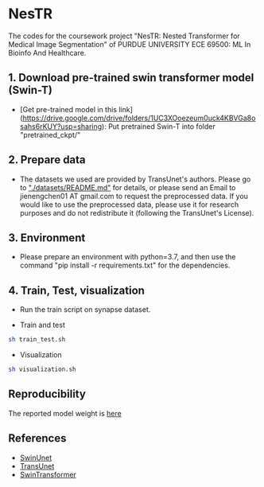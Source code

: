 # NesTR
The codes for the coursework project "NesTR: Nested Transformer for Medical Image Segmentation" of PURDUE UNIVERSITY ECE 69500: ML In Bioinfo And Healthcare. 

## 1. Download pre-trained swin transformer model (Swin-T)
* [Get pre-trained model in this link] (https://drive.google.com/drive/folders/1UC3XOoezeum0uck4KBVGa8osahs6rKUY?usp=sharing): Put pretrained Swin-T into folder "pretrained_ckpt/"

## 2. Prepare data

- The datasets we used are provided by TransUnet's authors. Please go to ["./datasets/README.md"](datasets/README.md) for details, or please send an Email to jienengchen01 AT gmail.com to request the preprocessed data. If you would like to use the preprocessed data, please use it for research purposes and do not redistribute it (following the TransUnet's License).

## 3. Environment

- Please prepare an environment with python=3.7, and then use the command "pip install -r requirements.txt" for the dependencies.

## 4. Train, Test, visualization

- Run the train script on synapse dataset.

- Train and test

```bash
sh train_test.sh 
```

- Visualization
```bash
sh visualization.sh 
```

## Reproducibility
The reported model weight is [here](https://drive.google.com/drive/folders/1pvYnY9pefHoLDeCrXaRvB8hx8XTHExTz?usp=sharing)

## References
* [SwinUnet](https://github.com/HuCaoFighting/Swin-Unet)
* [TransUnet](https://github.com/Beckschen/TransUNet)
* [SwinTransformer](https://github.com/microsoft/Swin-Transformer)


